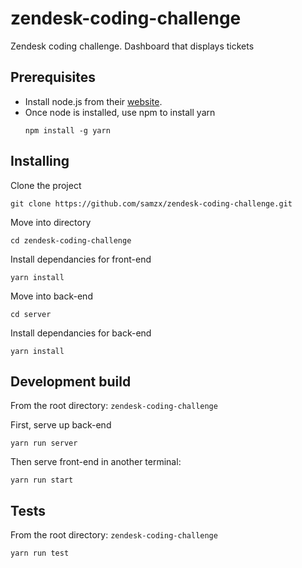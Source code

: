 # zendesk-coding-challenge

Zendesk coding challenge. Dashboard that displays tickets

## Prerequisites

* Install node.js from their [website](https://nodejs.org/en/).
* Once node is installed, use npm to install yarn
    ```
    npm install -g yarn
    ```

## Installing

Clone the project
```
git clone https://github.com/samzx/zendesk-coding-challenge.git
```

Move into directory
```
cd zendesk-coding-challenge
```

Install dependancies for front-end
```
yarn install
```

Move into back-end
```
cd server
```

Install dependancies for back-end
```
yarn install
```

## Development build

From the root directory: `zendesk-coding-challenge`

First, serve up back-end

```
yarn run server
```

Then serve front-end in another terminal:
```
yarn run start
```

## Tests

From the root directory: `zendesk-coding-challenge`

```
yarn run test
```
